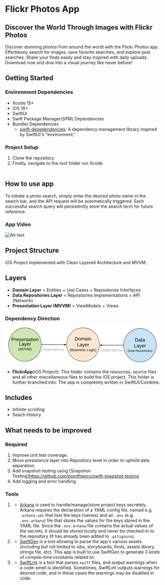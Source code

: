 # Flickr Photos App
## Discover the World Through Images with Flickr Photos
Discover stunning photos from around the world with the Flickr Photos app. Effortlessly search for images, save favorite searches, and explore past searches. Share your finds easily and stay inspired with daily uploads. Download now and dive into a visual journey like never before!

## Getting Started
### Environment Dependencies
- Xcode 15+
- iOS 16+
- SwiftUI
- Swift Package Manager(SPM) Dependencies
- Bundler Dependencies
	- [swift-depedendencies](https://github.com/pointfreeco/swift-dependencies): A dependency management library inspired by SwiftUI's "environment."
### Project Setup
1. Clone the repository.
2. Finally, navigate to the root folder run Xcode
<br><br>

## How to use app
To initiate a photo search, simply enter the desired photo name in the search bar, and the API request will be automatically triggered. Each successful search query will persistently store the search term for future reference.

### App Video
![Alt text](README_FILES/App.gif?raw=true "Flickr App")

## Project Structure
iOS Project implemented with Clean Layered Architecture and MVVM. 

## Layers
* **Domain Layer** = Entities + Use Cases + Repositories Interfaces
* **Data Repositories Layer** = Repositories Implementations + API (Network)
* **Presentation Layer (MVVM)** = ViewModels + Views

### Dependency Direction
![Alt text](README_FILES/CleanArchitectureDependencies.png?raw=true "Modules Dependencies")

* **FlickrApp**(iOS Project): This folder contains the resources, source files and all other miscellaneous files to build the iOS project. This folder is further branched into:
	 The app is completely written in SwiftUI/Combine.
	 
## Includes
* Infinite scrolling
* Seach History


## What needs to be improved ##
### Required
1. Improve unit test coverage.
2. Move presistance layer into Repository level in order to uphold data separation.
3. Add snapshot testing using [Snapshot-Testing]https://github.com/pointfreeco/swift-snapshot-testing
4. Add logging and error handling

### Tools
 1. - [Arkana](https://github.com/rogerluan/arkana) is used to handle/manage/store project keys secretely.
Arkana requires the declaration of a YAML config file, named e.g. `.arkana.yml` that lists the keys (names) and an `.env` (e.g. `.env.arkana`) file that stores the values for the keys stored in the YAML file. Since the `.env.arkana` file contains the actual values of the secrets, it should be stored locally and never be checked-in to the repository (It has already been added to `.gitignore`).
2. - [SwiftGen](https://github.com/SwiftGen/SwiftGen) is a tool allowing to parse the app's various assets (including but not limited to xibs, storyboards, fonts, assets library, strings file, etc). This app is built to use SwiftGen to generate 3 kinds of compile-time constants related to:
3. - [SwiftLint](https://github.com/realm/SwiftLint/) is a tool that parses `swift` files, and output warnings when a code-smell is identified. Sometimes, SwiftLint outputs warnings for desired code, and in these cases the warnings may be disabled in code.

